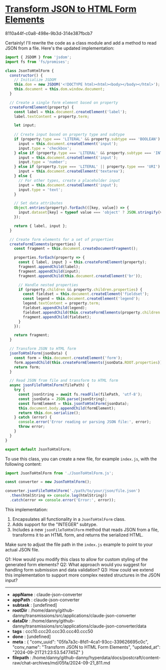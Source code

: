 # [Transform JSON to HTML Form Elements](https://claude.ai/chat/05fa7a3c-8fd1-4ca1-93cc-339626695c0c)

8110a44f-c0a8-498e-9b3d-314e387fbcb7

 Certainly! I'll rewrite the code as a class module and add a method to read JSON from a file. Here's the updated implementation:

```javascript
import { JSDOM } from 'jsdom';
import fs from 'fs/promises';

class JsonToHtmlForm {
  constructor() {
    // Initialize JSDOM
    this.dom = new JSDOM('<!DOCTYPE html><html><body></body></html>');
    this.document = this.dom.window.document;
  }

  // Create a single form element based on property
  createFormElement(property) {
    const label = this.document.createElement('label');
    label.textContent = property.term;

    let input;
    
    // Create input based on property type and subtype
    if (property.type === 'LITERAL' && property.subtype === 'BOOLEAN') {
      input = this.document.createElement('input');
      input.type = 'checkbox';
    } else if (property.type === 'LITERAL' && property.subtype === 'INTEGER') {
      input = this.document.createElement('input');
      input.type = 'number';
    } else if (property.type === 'LITERAL' || property.type === 'URI') {
      input = this.document.createElement('textarea');
    } else {
      // For other types, create a placeholder input
      input = this.document.createElement('input');
      input.type = 'text';
    }

    // Set data attributes
    Object.entries(property).forEach(([key, value]) => {
      input.dataset[key] = typeof value === 'object' ? JSON.stringify(value) : value;
    });

    return { label, input };
  }

  // Create form elements for a set of properties
  createFormElements(properties) {
    const fragment = this.document.createDocumentFragment();

    properties.forEach(property => {
      const { label, input } = this.createFormElement(property);
      fragment.appendChild(label);
      fragment.appendChild(input);
      fragment.appendChild(this.document.createElement('br'));

      // Handle nested properties
      if (property.children && property.children.properties) {
        const fieldset = this.document.createElement('fieldset');
        const legend = this.document.createElement('legend');
        legend.textContent = property.term;
        fieldset.appendChild(legend);
        fieldset.appendChild(this.createFormElements(property.children.properties));
        fragment.appendChild(fieldset);
      }
    });

    return fragment;
  }

  // Transform JSON to HTML form
  jsonToHtmlForm(jsonData) {
    const form = this.document.createElement('form');
    form.appendChild(this.createFormElements(jsonData.ROOT.properties));
    return form;
  }

  // Read JSON from file and transform to HTML form
  async jsonFileToHtmlForm(filePath) {
    try {
      const jsonString = await fs.readFile(filePath, 'utf-8');
      const jsonData = JSON.parse(jsonString);
      const formElement = this.jsonToHtmlForm(jsonData);
      this.document.body.appendChild(formElement);
      return this.dom.serialize();
    } catch (error) {
      console.error('Error reading or parsing JSON file:', error);
      throw error;
    }
  }
}

export default JsonToHtmlForm;
```

To use this class, you can create a new file, for example `index.js`, with the following content:

```javascript
import JsonToHtmlForm from './JsonToHtmlForm.js';

const converter = new JsonToHtmlForm();

converter.jsonFileToHtmlForm('./path/to/your/json/file.json')
  .then(htmlString => console.log(htmlString))
  .catch(error => console.error('Error:', error));
```

This implementation:
1. Encapsulates all functionality in a `JsonToHtmlForm` class.
2. Adds support for the "INTEGER" subtype.
3. Includes a new `jsonFileToHtmlForm` method that reads JSON from a file, transforms it to an HTML form, and returns the serialized HTML.

Make sure to adjust the file path in the `index.js` example to point to your actual JSON file.

Q1: How would you modify this class to allow for custom styling of the generated form elements?
Q2: What approach would you suggest for handling form submission and data validation?
Q3: How could we extend this implementation to support more complex nested structures in the JSON input?

---

* **appName** : claude-json-converter
* **appPath** : claude-json-converter
* **subtask** : [undefined]
* **rootDir** : /home/danny/github-danny/transmissions/src/applications/claude-json-converter
* **dataDir** : /home/danny/github-danny/transmissions/src/applications/claude-json-converter/data
* **tags** : ccc10.ccc20.ccc30.ccc40.ccc50
* **done** : [undefined]
* **meta** : {
  "conv_uuid": "05fa7a3c-8fd1-4ca1-93cc-339626695c0c",
  "conv_name": "Transform JSON to HTML Form Elements",
  "updated_at": "2024-09-21T21:23:53.547745Z"
}
* **filepath** : /home/danny/github-danny/hyperdata/docs/postcraft/content-raw/chat-archives/md/05fa/2024-09-21_811.md